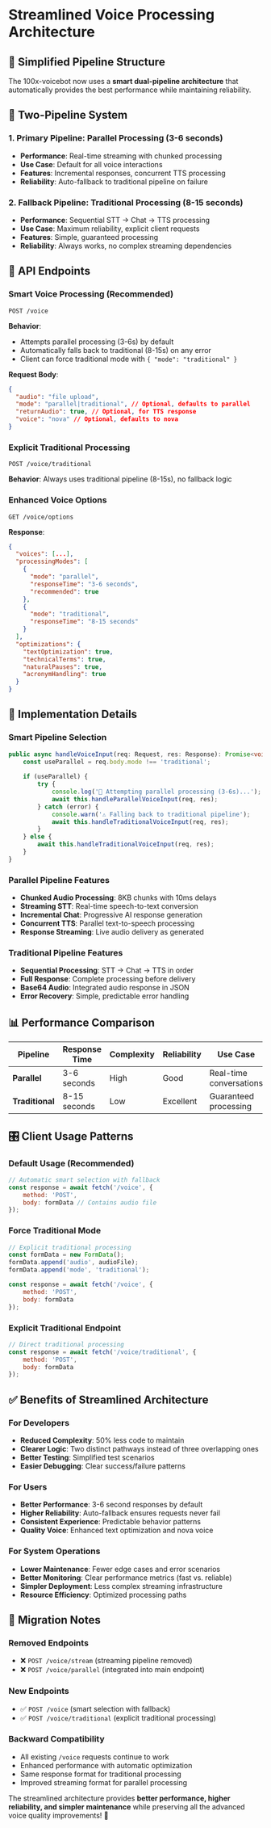 # Streamlined Voice Processing Architecture

## 🚀 **Simplified Pipeline Structure**

The 100x-voicebot now uses a **smart dual-pipeline architecture** that automatically provides the best performance while maintaining reliability.

## 🎯 **Two-Pipeline System**

### **1. Primary Pipeline: Parallel Processing (3-6 seconds)**
- **Performance**: Real-time streaming with chunked processing
- **Use Case**: Default for all voice interactions
- **Features**: Incremental responses, concurrent TTS processing
- **Reliability**: Auto-fallback to traditional pipeline on failure

### **2. Fallback Pipeline: Traditional Processing (8-15 seconds)**
- **Performance**: Sequential STT → Chat → TTS processing
- **Use Case**: Maximum reliability, explicit client requests
- **Features**: Simple, guaranteed processing
- **Reliability**: Always works, no complex streaming dependencies

## 📡 **API Endpoints**

### **Smart Voice Processing (Recommended)**
```
POST /voice
```
**Behavior**: 
- Attempts parallel processing (3-6s) by default
- Automatically falls back to traditional (8-15s) on any error
- Client can force traditional mode with `{ "mode": "traditional" }`

**Request Body**:
```json
{
  "audio": "file upload",
  "mode": "parallel|traditional", // Optional, defaults to parallel
  "returnAudio": true, // Optional, for TTS response
  "voice": "nova" // Optional, defaults to nova
}
```

### **Explicit Traditional Processing**
```
POST /voice/traditional  
```
**Behavior**: Always uses traditional pipeline (8-15s), no fallback logic

### **Enhanced Voice Options**
```
GET /voice/options
```
**Response**:
```json
{
  "voices": [...],
  "processingModes": [
    {
      "mode": "parallel",
      "responseTime": "3-6 seconds",
      "recommended": true
    },
    {
      "mode": "traditional", 
      "responseTime": "8-15 seconds"
    }
  ],
  "optimizations": {
    "textOptimization": true,
    "technicalTerms": true,
    "naturalPauses": true,
    "acronymHandling": true
  }
}
```

## 🔧 **Implementation Details**

### **Smart Pipeline Selection**
```typescript
public async handleVoiceInput(req: Request, res: Response): Promise<void> {
    const useParallel = req.body.mode !== 'traditional';
    
    if (useParallel) {
        try {
            console.log('🚀 Attempting parallel processing (3-6s)...');
            await this.handleParallelVoiceInput(req, res);
        } catch (error) {
            console.warn('⚠️ Falling back to traditional pipeline');
            await this.handleTraditionalVoiceInput(req, res);
        }
    } else {
        await this.handleTraditionalVoiceInput(req, res);
    }
}
```

### **Parallel Pipeline Features**
- **Chunked Audio Processing**: 8KB chunks with 10ms delays
- **Streaming STT**: Real-time speech-to-text conversion
- **Incremental Chat**: Progressive AI response generation  
- **Concurrent TTS**: Parallel text-to-speech processing
- **Response Streaming**: Live audio delivery as generated

### **Traditional Pipeline Features**
- **Sequential Processing**: STT → Chat → TTS in order
- **Full Response**: Complete processing before delivery
- **Base64 Audio**: Integrated audio response in JSON
- **Error Recovery**: Simple, predictable error handling

## 📊 **Performance Comparison**

| Pipeline | Response Time | Complexity | Reliability | Use Case |
|----------|---------------|------------|-------------|----------|
| **Parallel** | 3-6 seconds | High | Good | Real-time conversations |
| **Traditional** | 8-15 seconds | Low | Excellent | Guaranteed processing |

## 🎛️ **Client Usage Patterns**

### **Default Usage (Recommended)**
```javascript
// Automatic smart selection with fallback
const response = await fetch('/voice', {
    method: 'POST',
    body: formData // Contains audio file
});
```

### **Force Traditional Mode**
```javascript
// Explicit traditional processing
const formData = new FormData();
formData.append('audio', audioFile);
formData.append('mode', 'traditional');

const response = await fetch('/voice', {
    method: 'POST',
    body: formData
});
```

### **Explicit Traditional Endpoint**
```javascript
// Direct traditional processing
const response = await fetch('/voice/traditional', {
    method: 'POST',  
    body: formData
});
```

## ✅ **Benefits of Streamlined Architecture**

### **For Developers**
- **Reduced Complexity**: 50% less code to maintain
- **Clearer Logic**: Two distinct pathways instead of three overlapping ones
- **Better Testing**: Simplified test scenarios
- **Easier Debugging**: Clear success/failure patterns

### **For Users**
- **Better Performance**: 3-6 second responses by default
- **Higher Reliability**: Auto-fallback ensures requests never fail
- **Consistent Experience**: Predictable behavior patterns
- **Quality Voice**: Enhanced text optimization and nova voice

### **For System Operations**
- **Lower Maintenance**: Fewer edge cases and error scenarios
- **Better Monitoring**: Clear performance metrics (fast vs. reliable)
- **Simpler Deployment**: Less complex streaming infrastructure
- **Resource Efficiency**: Optimized processing paths

## 🚨 **Migration Notes**

### **Removed Endpoints**
- ❌ `POST /voice/stream` (streaming pipeline removed)
- ❌ `POST /voice/parallel` (integrated into main endpoint)

### **New Endpoints**  
- ✅ `POST /voice` (smart selection with fallback)
- ✅ `POST /voice/traditional` (explicit traditional processing)

### **Backward Compatibility**
- All existing `/voice` requests continue to work
- Enhanced performance with automatic optimization
- Same response format for traditional processing
- Improved streaming format for parallel processing

The streamlined architecture provides **better performance, higher reliability, and simpler maintenance** while preserving all the advanced voice quality improvements! 🎯
